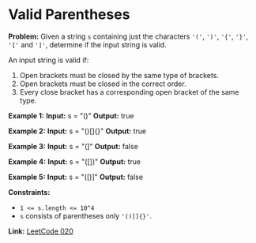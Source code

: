# Valid Parentheses

**Problem:**
Given a string `s` containing just the characters `'('`, `')'`, `'{'`, `'}'`, `'['` and `']'`, determine if the input string is valid.

An input string is valid if:
1. Open brackets must be closed by the same type of brackets.
2. Open brackets must be closed in the correct order.
3. Every close bracket has a corresponding open bracket of the same type.

**Example 1:**
**Input:** s = "()"
**Output:** true

**Example 2:**
**Input:** s = "()[]{}"
**Output:** true

**Example 3:**
**Input:** s = "(]"
**Output:** false

**Example 4:**
**Input:** s = "([])"
**Output:** true

**Example 5:**
**Input:** s = "([)]"
**Output:** false

**Constraints:**
- `1 <= s.length <= 10^4`
- `s` consists of parentheses only `'()[]{}'`.

**Link:** [LeetCode 020](https://leetcode.com/problems/valid-parentheses/)
